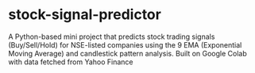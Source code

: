 # stock-signal-predictor
A Python-based mini project that predicts stock trading signals (Buy/Sell/Hold) for NSE-listed companies using the 9 EMA (Exponential Moving Average) and candlestick pattern analysis. Built on Google Colab with data fetched from Yahoo Finance
